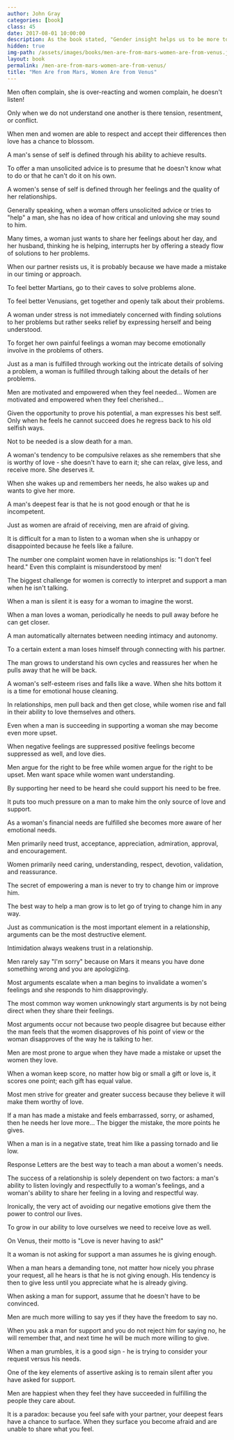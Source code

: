 ```yaml
---
author: John Gray
categories: [book]
class: 45
date: 2017-08-01 10:00:00
description: As the book stated, "Gender insight helps us to be more tolerant and forgiving when someone doesn't respond the way we think he or she should." We too often blame our problems on our partners rather than our own approach. Only when we respect and accept our difference will love blossom.
hidden: true
img-path: /assets/images/books/men-are-from-mars-women-are-from-venus.jpg
layout: book
permalink: /men-are-from-mars-women-are-from-venus/
title: "Men Are from Mars, Women Are from Venus"
---
```


Men often complain, she is over-reacting and women complain, he doesn't listen!

Only when we do not understand one another is there tension, resentment, or conflict.

When men and women are able to respect and accept their differences then love has a chance to blossom.

A man's sense of self is defined through his ability to achieve results.

To offer a man unsolicited advice is to presume that he doesn't know what to do or that he can't do it on his own.

A women's sense of self is defined through her feelings and the quality of her relationships.

Generally speaking, when a woman offers unsolicited advice or tries to "help" a man, she has no idea of how critical and unloving she may sound to him.

Many times, a woman just wants to share her feelings about her day, and her husband, thinking he is helping, interrupts her by offering a steady flow of solutions to her problems.

When our partner resists us, it is probably because we have made a mistake in our timing or approach.

To feel better Martians, go to their caves to solve problems alone.

To feel better Venusians, get together and openly talk about their problems.

A woman under stress is not immediately concerned with finding solutions to her problems but rather seeks relief by expressing herself and being understood.

To forget her own painful feelings a woman may become emotionally involve in the problems of others.

Just as a man is fulfilled through working out the intricate details of solving a problem, a woman is fulfilled through talking about the details of her problems.

Men are motivated and empowered when they feel needed... Women are motivated and empowered when they feel cherished...

Given the opportunity to prove his potential, a man expresses his best self. Only when he feels he cannot succeed does he regress back to his old selfish ways.

Not to be needed is a slow death for a man.

A woman's tendency to be compulsive relaxes as she remembers that she is worthy of love - she doesn't have to earn it; she can relax, give less, and receive more. She deserves it.

When she wakes up and remembers her needs, he also wakes up and wants to give her more.

A man's deepest fear is that he is not good enough or that he is incompetent.

Just as women are afraid of receiving, men are afraid of giving.

It is difficult for a man to listen to a woman when she is unhappy or disappointed because he feels like a failure.

The number one complaint women have in relationships is: "I don't feel heard." Even this complaint is misunderstood by men!

The biggest challenge for women is correctly to interpret and support a man when he isn't talking.

When a man is silent it is easy for a woman to imagine the worst.

When a man loves a woman, periodically he needs to pull away before he can get closer.

A man automatically alternates between needing intimacy and autonomy.

To a certain extent a man loses himself through connecting with his partner.

The man grows to understand his own cycles and reassures her when he pulls away that he will be back.

A woman's self-esteem rises and falls like a wave. When she hits bottom it is a time for emotional house cleaning.

In relationships, men pull back and then get close, while women rise and fall in their ability to love themselves and others.

Even when a man is succeeding in supporting a woman she may become even more upset.

When negative feelings are suppressed positive feelings become suppressed as well, and love dies.

Men argue for the right to be free while women argue for the right to be upset. Men want space while women want understanding.

By supporting her need to be heard she could support his need to be free.

It puts too much pressure on a man to make him the only source of love and support.

As a woman's financial needs are fulfilled she becomes more aware of her emotional needs.

Men primarily need trust, acceptance, appreciation, admiration, approval, and encouragement.

Women primarily need caring, understanding, respect, devotion, validation, and reassurance.

The secret of empowering a man is never to try to change him or improve him.

The best way to help a man grow is to let go of trying to change him in any way.

Just as communication is the most important element in a relationship, arguments can be the most destructive element.

Intimidation always weakens trust in a relationship.

Men rarely say "I'm sorry" because on Mars it means you have done something wrong and you are apologizing.

Most arguments escalate when a man begins to invalidate a women's feelings and she responds to him disapprovingly.

The most common way women unknowingly start arguments is by not being direct when they share their feelings.

Most arguments occur not because two people disagree but because either the man feels that the women disapproves of his point of view or the woman disapproves of the way he is talking to her.

Men are most prone to argue when they have made a mistake or upset the women they love.

When a woman keep score, no matter how big or small a gift or love is, it scores one point; each gift has equal value.

Most men strive for greater and greater success because they believe it will make them worthy of love.

If a man has made a mistake and feels embarrassed, sorry, or ashamed, then he needs her love more... The bigger the mistake, the more points he gives.

When a man is in a negative state, treat him like a passing tornado and lie low.

Response Letters are the best way to teach a man about a women's needs.

The success of a relationship is solely dependent on two factors: a man's ability to listen lovingly and respectfully to a woman's feelings, and a woman's ability to share her feeling in a loving and respectful way.

Ironically, the very act of avoiding our negative emotions give them the power to control our lives.

To grow in our ability to love ourselves we need to receive love as well.

On Venus, their motto is "Love is never having to ask!"

It a woman is not asking for support a man assumes he is giving enough.

When a man hears a demanding tone, not matter how nicely you phrase your request, all he hears is that he is not giving enough. His tendency is then to give less until you appreciate what he is already giving.

When asking a man for support, assume that he doesn't have to be convinced.

Men are much more willing to say yes if they have the freedom to say no.

When you ask a man for support and you do not reject him for saying no, he will remember that, and next time he will be much more willing to give.

When a man grumbles, it is a good sign - he is trying to consider your request versus his needs.

One of the key elements of assertive asking is to remain silent after you have asked for support.

Men are happiest when they feel they have succeeded in fulfilling the people they care about.

It is a paradox: because you feel safe with your partner, your deepest fears have a chance to surface. When they surface you become afraid and are unable to share what you feel.